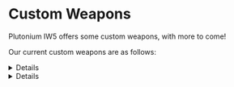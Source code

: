 # Custom Weapons

Plutonium IW5 offers some custom weapons, with more to come!

Our current custom weapons are as follows:

<Details title="AK-74u">

![img](https://i.imgur.com/l0uN64A.png)

</Details>

<Details title="Intervention">

![img](https://i.imgur.com/QtaKfN3.png)

</Details>
